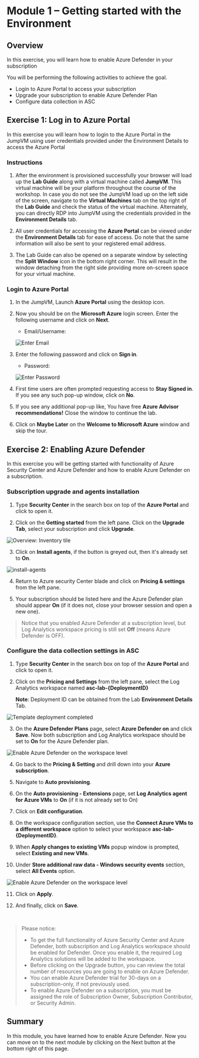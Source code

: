 # Module 1 – Getting started with the Environment

## Overview

In this exercise, you will learn how to enable Azure Defender in your subscription

You will be performing the following activities to achieve the goal.

  - Login to Azure Portal to access your subscription
  - Upgrade your subscription to enable Azure Defender Plan
  - Configure data collection in ASC

## Exercise 1: Log in to Azure Portal

In this exercise you will learn how to login to the Azure Portal in the JumpVM using user credentials provided under the Environment Details to access the Azure Portal

### Instructions 

1. After the environment is provisioned successfully your browser will load up the **Lab Guide** along with a virtual machine called **JumpVM**. This virtual machine will be your platform throughout the course of the workshop. In case you do not see the JumpVM load up on the left side of the screen, navigate to the **Virtual Machines** tab on the top right of the **Lab Guide** and check the status of the virtual machine. Alternately, you can directly RDP into JumpVM using the credentials provided in the **Environment Details** tab.

2. All user credentials for accessing the **Azure Portal** can be viewed under the **Environment Details** tab for ease of access. Do note that the same information will also be sent to your registered email address. 

3. The Lab Guide can also be opened on a separate window by selecting the **Split Window** icon in the bottom right corner. This will result in the window detaching from the right side providing more on-screen space for your virtual machine.

### Login to Azure Portal 

1. In the JumpVM, Launch **Azure Portal** using the desktop icon.  

2. Now you should be on the **Microsoft Azure** login screen. Enter the following username and click on **Next**.  

   * Email/Username: <inject key="AzureAdUserEmail"></inject> 

   ![](../Images/azure-login-enter-email.png "Enter Email") 

3. Enter the following password and click on **Sign in**. 

   * Password: <inject key="AzureAdUserPassword"></inject> 

   ![](../Images/azure-login-enter-password1.png "Enter Password") 

4. First time users are often prompted requesting access to **Stay Signed in**. If you see any such pop-up window, click on **No**.

5. If you see any additional pop-up like, You have free **Azure Advisor recommendations!** Close the window to continue the lab. 

6. Click on **Maybe Later** on the **Welcome to Microsoft Azure** window and skip the tour.

## Exercise 2: Enabling Azure Defender

In this exercise you will be getting started with functionality of Azure Security Center and Azure Defender and how to enable Azure Defender on a subscription.

### Subscription upgrade and agents installation

1. Type **Security Center** in the search box on top of the **Azure Portal** and click to open it.

2. Click on the **Getting started** from the left pane. Click on the **Upgrade Tab**, select your subscription and click **Upgrade**.

![Overview: Inventory tile](../Images/get-started.png)

3. Click on **Install agents**, if the button is greyed out, then it's already set to **On**.

![install-agents](../Images/install-agents.png)

4. Return to Azure security Center blade and click on **Pricing & settings** from the left pane.

5. Your subscription should be listed here and the Azure Defender plan should appear **On** (if it does not, close your browser session and open a new one).

> Notice that you enabled Azure Defender at a subscription level, but Log Analytics workspace pricing is still set **Off** (means Azure Defender is OFF).

### Configure the data collection settings in ASC

1.	Type **Security Center** in the search box on top of the **Azure Portal** and click to open it.

2. Click on the **Pricing and Settings** from the left pane, select the Log Analytics workspace named **asc-lab-{DeploymentID}**

    **Note**: Deployment ID can be obtained from the Lab **Environment Details** Tab.

![Template deployment completed](../Images/asc-workspace-pricing-settings.gif?raw=true)

3. On the **Azure Defender Plans** page, select **Azure Defender on** and click **Save**. Now both subscription and Log Analytics workspace should be set to **On** for the Azure Defender plan.

![Enable Azure Defender on the workspace level](../Images/asc-enable-defender-workspace.gif?raw=true)

4. Go back to the **Pricing & Setting** and drill down into your **Azure subscription**.

5. Navigate to **Auto provisioning**.

6. On the **Auto provisioning - Extensions** page, set **Log Analytics agent for Azure VMs** to **On** (if it is not already set to On)

7. Click on **Edit configuration**.

8. On the workspace configuration section, use the **Connect Azure VMs to a different workspace** option to select your workspace **asc-lab-{DeploymentID}**.

9. When **Apply changes to existing VMs** popup window is prompted, select **Existing and new VMs**.

10. Under **Store additional raw data - Windows security events** section, select **All Events** option.

![Enable Azure Defender on the workspace level](../Images/asc-extension-deployment-configuration.png)

11. Click on **Apply**.

12. And finally, click on **Save**.

<br>

> Please notice:
> * To get the full functionality of Azure Security Center and Azure Defender, both subscription and Log Analytics workspace should be enabled for Defender. Once you enable it,  the required Log Analytics solutions will be added to the workspace.
> * Before clicking on the Upgrade button, you can review the total number of resources you are going to enable on Azure Defender.
> * You can enable Azure Defender trial for 30-days on a subscription-only, if not previously used.
> * To enable Azure Defender on a subscription, you must be assigned the role of Subscription Owner, Subscription Contributor, or Security Admin.


## Summary

  In this module, you have learned how to enable Azure Defender. Now you can move on to the next module by clicking on the Next button at the bottom right of this page.
